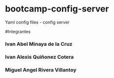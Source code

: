 # bootcamp-config-server
Yaml config files - config server

#Integrantes 

### Ivan Abel Minaya de la Cruz
### Ivan Alexis Quiñonez Cotera
### Miguel Angel Rivera Villantoy

